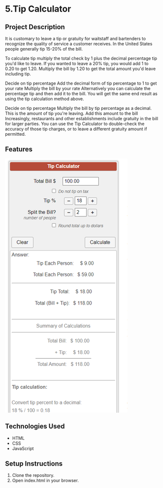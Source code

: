 # 5.Tip Calculator
## Project Description
It is customary to leave a tip or gratuity for waitstaff and bartenders to recognize the quality of service a customer receives. In the United States people generally tip 15-20% of the bill.

To calculate tip multiply the total check by 1 plus the decimal percentage tip you'd like to leave. If you wanted to leave a 20% tip, you would add 1 to 0.20 to get 1.20. Multiply the bill by 1.20 to get the total amount you'd leave including tip.

Decide on tip percentage
Add the decimal form of tip percentage to 1 to get your rate
Multiply the bill by your rate
Alternatively you can calculate the percentage tip and then add it to the bill. You will get the same end result as using the tip calculation method above.

Decide on tip percentage
Multiply the bill by tip percentage as a decimal. This is the amount of tip you're leaving.
Add this amount to the bill
Increasingly, restaurants and other establishments include gratuity in the bill for larger parties. You can use the Tip Calculator to double-check the accuracy of those tip charges, or to leave a different gratuity amount if permitted.
## Features
![Alt text](image.png)
## Technologies Used
- HTML
- CSS
- JavaScript
## Setup Instructions
1. Clone the repository.
2. Open index.html in your browser.
